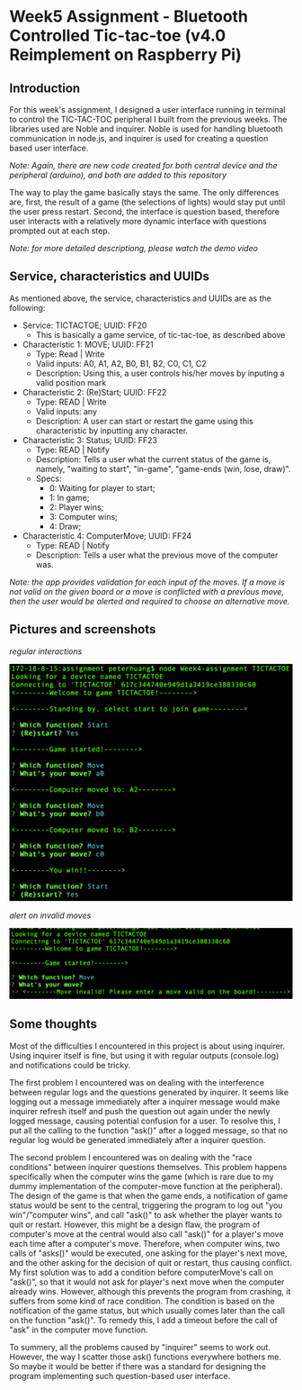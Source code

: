 # Week5 Assignment - Bluetooth Controlled Tic-tac-toe (v4.0 Reimplement on Raspberry Pi)

## Introduction
For this week's assignment, I designed a user interface running in terminal to control the TIC-TAC-TOC peripheral I built from the previous weeks. The libraries used are Noble and inquirer. Noble is used for handling bluetooth communication in node.js, and inquirer is used for creating a question based user interface.

*Note: Again, there are new code created for both central device and the peripheral (arduino), and both are added to this repository*

The way to play the game basically stays the same. The only differences are, first, the result of a game (the selections of lights) would stay put until the user press restart. Second, the interface is question based, therefore user interacts with a relatively more dynamic interface with questions prompted out at each step.

*Note: for more detailed descriptiong, please watch the demo video*

## Service, characteristics and UUIDs
As mentioned above, the service, characteristics and UUIDs are as the following:
- Service: TICTACTOE; UUID: FF20
	- This is basically a game service, of tic-tac-toe, as described above
- Characteristic 1: MOVE; UUID: FF21
	- Type: Read | Write
	- Valid inputs: A0, A1, A2, B0, B1, B2, C0, C1, C2
	- Description: Using this, a user controls his/her moves by inputing a valid position mark
- Characteristic 2: (Re)Start; UUID: FF22
	- Type: READ | Write
	- Valid inputs: any
	- Description: A user can start or restart the game using this characteristic by inputting any character.
- Characteristic 3: Status; UUID: FF23
	- Type: READ | Notify
	- Description: Tells a user what the current status of the game is, namely, "waiting to start", "in-game", "game-ends (win, lose, draw)".
    - Specs:
        - 0: Waiting for player to start;
        - 1: In game;
        - 2: Player wins;
        - 3: Computer wins;
        - 4: Draw;
- Characteristic 4: ComputerMove; UUID: FF24
	- Type: READ | Notify
	- Description: Tells a user what the previous move of the computer was.

*Note: the app provides validation for each input of the moves. If a move is not valid on the given board or a move is conflicted with a previous move, then the user would be alerted and required to choose an alternative move.*

## Pictures and screenshots
*regular interactions*

<img src="documentation/1.PNG" alt="demo" width="600"/>

*alert on invalid moves*

<img src="documentation/2.PNG" alt="3" width="600"/>


## Some thoughts
Most of the difficulties I encountered in this project is about using inquirer. Using inquirer itself is fine, but using it with regular outputs (console.log) and notifications could be tricky.

The first problem I encountered was on dealing with the interference between regular logs and the questions generated by inquirer. It seems like logging out a message immediately after a inquirer message would make inquirer refresh itself and push the question out again under the newly logged message, causing potential confusion for a user. To resolve this, I put all the calling to the function "ask()" after a logged message, so that no regular log would be generated immediately after a inquirer question.

The second problem I encountered was on dealing with the "race conditions" between inquirer questions themselves. This problem happens specifically when the computer wins the game (which is rare due to my dummy implementation of the computer-move function at the peripheral). The design of the game is that when the game ends, a notification of game status would be sent to the central, triggering the program to log out "you win"/"computer wins", and call "ask()" to ask whether the player wants to quit or restart. However, this might be a design flaw, the program of computer's move at the central would also call "ask()" for a player's move each time after a computer's move. Therefore, when computer wins, two calls of "asks()" would be executed, one asking for the player's next move, and the other asking for the decision of quit or restart, thus causing conflict. My first solution was to add a condition before computerMove's call on "ask()", so that it would not ask for player's next move when the computer already wins. However, although this prevents the program from crashing, it suffers from some kind of race condition. The condition is based on the notification of the game status, but which usually comes later than the call on the function "ask()". To remedy this, I add a timeout before the call of "ask" in the computer move function.

To summery, all the problems caused by "inquirer" seems to work out. However, the way I scatter those ask() functions everywhere bothers me. So maybe it would be better if there was a standard for designing the program implementing such question-based user interface.

